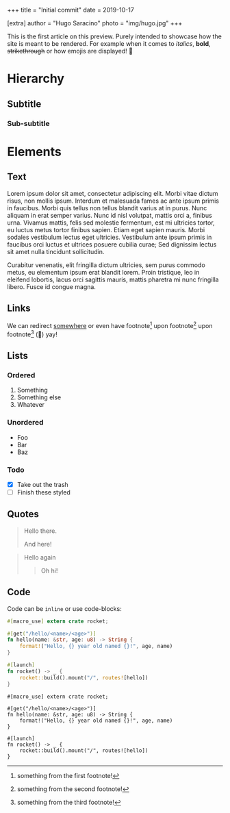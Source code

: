 +++
title = "Initial commit"
date = 2019-10-17

[extra]
author = "Hugo Saracino"
photo = "img/hugo.jpg"
+++

This is the first article on this preview. Purely intended to showcase how the
site is meant to be rendered. For example when it comes to _italics_, **bold**,
~~strikethrough~~ or how emojis are displayed! :rocket:

<!-- more -->

# Hierarchy

## Subtitle

### Sub-subtitle

# Elements

## Text

Lorem ipsum dolor sit amet, consectetur adipiscing elit. Morbi vitae dictum
risus, non mollis ipsum. Interdum et malesuada fames ac ante ipsum primis in
faucibus. Morbi quis tellus non tellus blandit varius at in purus. Nunc aliquam
in erat semper varius. Nunc id nisl volutpat, mattis orci a, finibus urna.
Vivamus mattis, felis sed molestie fermentum, est mi ultricies tortor, eu
luctus metus tortor finibus sapien. Etiam eget sapien mauris. Morbi sodales
vestibulum lectus eget ultricies. Vestibulum ante ipsum primis in faucibus orci
luctus et ultrices posuere cubilia curae; Sed dignissim lectus sit amet nulla
tincidunt sollicitudin.

Curabitur venenatis, elit fringilla dictum ultricies, sem purus commodo metus,
eu elementum ipsum erat blandit lorem. Proin tristique, leo in eleifend
lobortis, lacus orci sagittis mauris, mattis pharetra mi nunc fringilla libero.
Fusce id congue magna.

## Links

We can redirect [somewhere][repo] or even have footnote[^footnote-1] upon
footnote[^footnote-2] upon footnote[^footnote-3] (:construction:) yay!

## Lists

### Ordered

1. Something
2. Something else
3. Whatever

### Unordered

- Foo
- Bar
- Baz

### Todo

- [x] Take out the trash
- [ ] Finish these styled

## Quotes

> Hello there.
>
> And here!

> Hello again
>> Oh hi!

## Code

Code can be `inline` or use code-blocks:

```rs
#[macro_use] extern crate rocket;

#[get("/hello/<name>/<age>")]
fn hello(name: &str, age: u8) -> String {
    format!("Hello, {} year old named {}!", age, name)
}

#[launch]
fn rocket() -> _ {
    rocket::build().mount("/", routes![hello])
}
```

```rs,linenos,hl_lines=8-11
#[macro_use] extern crate rocket;

#[get("/hello/<name>/<age>")]
fn hello(name: &str, age: u8) -> String {
    format!("Hello, {} year old named {}!", age, name)
}

#[launch]
fn rocket() -> _ {
    rocket::build().mount("/", routes![hello])
}
```

[^footnote-1]: something from the first footnote!

[^footnote-2]: something from the second footnote!

[^footnote-3]: something from the third footnote!

[repo]: https://github.com/Punie
